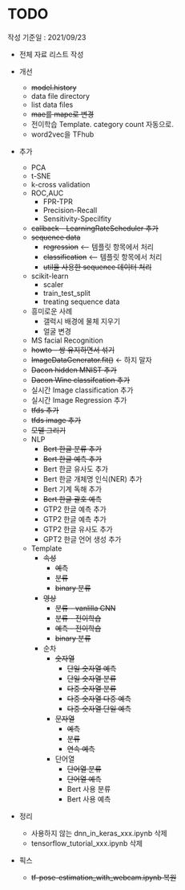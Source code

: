 # TODO

작성 기준일 : 2021/09/23

- 전체 자료 리스트 작성
- 개선
    - ~~model.history~~
    - data file directory
    - list data files
    - ~~mae를 mape로 변경~~
    - 전이학습 Template. category count 자동으로.
    - word2vec을 TFhub 
- 추가
    - PCA
    - t-SNE
    - k-cross validation
    - ROC,AUC
        - FPR-TPR
        - Precision-Recall
        - Sensitivity-Specilfity 
    - ~~callback - LearningRateScheduler 추가~~
    - ~~sequence data~~
        - ~~regression~~ <-- 템플릿 항목에서 처리
        - ~~classification~~ <-- 템플릿 항목에서 처리
        - ~~util을 사용한 sequence 데이터 처리~~
    - scikit-learn
        - scaler
        - train_test_split
        - treating sequence data
    - 흥미로운 사례 
        - 갤럭시 배경에 물체 지우기
        - 얼굴 변경
    - MS facial Recognition
    - ~~howto - 쌍 유지하면서 섞기~~
    - ~~ImageDataGenerator.fit()~~ <- 하지 말자
    - ~~Dacon hidden MNIST 추가~~
    - ~~Dacon Wine classifcation 추가~~
    - 실시간 Image classification 추가
    - 실시간 Image Regression 추가
    - ~~tfds 추가~~
    - ~~tfds image 추가~~
    - ~~모델 그리기~~
    - NLP
      - ~~Bert 한글 분류 추가~~
      - ~~Bert 한글 예측 추가~~
      - Bert 한글 유사도 추가
      - Bert 한글 개체명 인식(NER) 추가
      - Bert 기계 독해 추가
      - ~~Bert 한글 괄호 예측~~
      - GTP2 한글 예측 추가
      - GTP2 한글 예측 추가
      - GTP2 한글 유사도 추가
      - GPT2 한글 언어 생성 추가
    - Template
      - ~~속성~~
        - ~~예측~~
        - ~~분류~~
        - ~~binary 분류~~
      - ~~영상~~
        - ~~분류 - vanlilla CNN~~
        - ~~분류 - 전이학습~~
        - ~~예측 - 전이학습~~
        - ~~binary 분류~~
      - 순차
        - ~~숫자열~~
           - ~~단일 숫자열 예측~~
           - ~~단일 숫자열 분류~~
           - ~~다중 숫자열 분류~~
           - ~~다중 숫자열 다중 예측~~
           - ~~다중 숫자열 단일 예측~~
        - ~~문자열~~
          - ~~예측~~
          - ~~분류~~
          - ~~연속 예측~~
        - 단어열
          - ~~단어열 분류~~
          - ~~단어열 예측~~
          - Bert 사용 분류
          - Bert 사용 예측
          

- 정리
    - 사용하지 않는 dnn_in_keras_xxx.ipynb 삭제
    - tensorflow_tutorial_xxx.ipynb 삭제
- 픽스
    - ~~tf-pose-estimation_with_webcam.ipynb 복원~~
